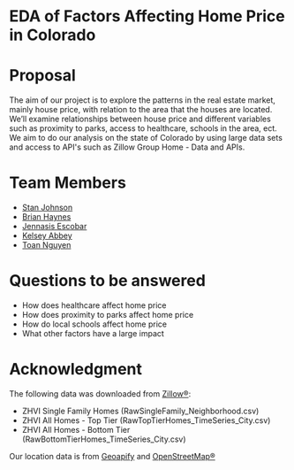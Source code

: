 # EDA of Factors Affecting Home Price in Colorado


# Proposal
The aim of our project is to explore the patterns in the real estate market, mainly house price, with relation to the area that the houses are located. We’ll examine relationships between house price and different variables such as proximity to parks, access to healthcare, schools in the area, ect. We aim to do our analysis on the state of Colorado by using large data sets and access to API's such as Zillow Group Home - Data and APIs.


# Team Members
  * [Stan Johnson](https://github.com/StanJohn04)
  * [Brian Haynes](https://github.com/brianphaynes)
  * [Jennasis Escobar](https://github.com/jenntruly)
  * [Kelsey Abbey](https://github.com/kelseyabbey)
  * [Toan Nguyen](https://github.com/Toan88Nguyen)

# Questions to be answered
  * How does healthcare affect home price
  * How does proximity to parks affect home price
  * How do local schools affect home price
  * What other factors have a large impact




# Acknowledgment
The following data was downloaded from [Zillow®](https://www.zillow.com/research/data/):
 * ZHVI Single Family Homes (RawSingleFamily_Neighborhood.csv)
 * ZHVI All Homes - Top Tier (RawTopTierHomes_TimeSeries_City.csv)
 * ZHVI All Homes - Bottom Tier (RawBottomTierHomes_TimeSeries_City.csv)

Our location data is from [Geoapify](https://www.geoapify.com/) and [OpenStreetMap®](https://www.openstreetmap.org/copyright)

